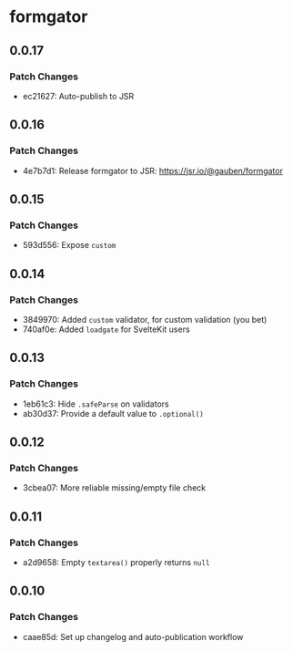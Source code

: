 # formgator

## 0.0.17

### Patch Changes

- ec21627: Auto-publish to JSR

## 0.0.16

### Patch Changes

- 4e7b7d1: Release formgator to JSR: https://jsr.io/@gauben/formgator

## 0.0.15

### Patch Changes

- 593d556: Expose `custom`

## 0.0.14

### Patch Changes

- 3849970: Added `custom` validator, for custom validation (you bet)
- 740af0e: Added `loadgate` for SvelteKit users

## 0.0.13

### Patch Changes

- 1eb61c3: Hide `.safeParse` on validators
- ab30d37: Provide a default value to `.optional()`

## 0.0.12

### Patch Changes

- 3cbea07: More reliable missing/empty file check

## 0.0.11

### Patch Changes

- a2d9658: Empty `textarea()` properly returns `null`

## 0.0.10

### Patch Changes

- caae85d: Set up changelog and auto-publication workflow
